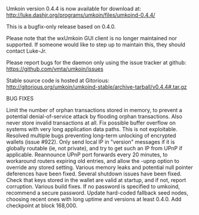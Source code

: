 Umkoin version 0.4.4 is now available for download at:
http://luke.dashjr.org/programs/umkoin/files/umkoind-0.4.4/

This is a bugfix-only release based on 0.4.0.

Please note that the wxUmkoin GUI client is no longer maintained nor supported. If someone would like to step up to maintain this, they should contact Luke-Jr.

Please report bugs for the daemon only using the issue tracker at github:
https://github.com/vmta/umkoin/issues

Stable source code is hosted at Gitorious:
http://gitorious.org/umkoin/umkoind-stable/archive-tarball/v0.4.4#.tar.gz

BUG FIXES

Limit the number of orphan transactions stored in memory, to prevent a potential denial-of-service attack by flooding orphan transactions. Also never store invalid transactions at all.
Fix possible buffer overflow on systems with very long application data paths. This is not exploitable.
Resolved multiple bugs preventing long-term unlocking of encrypted wallets (issue #922).
Only send local IP in "version" messages if it is globally routable (ie, not private), and try to get such an IP from UPnP if applicable.
Reannounce UPnP port forwards every 20 minutes, to workaround routers expiring old entries, and allow the -upnp option to override any stored setting.
Various memory leaks and potential null pointer deferences have been
fixed.
Several shutdown issues have been fixed.
Check that keys stored in the wallet are valid at startup, and if not,
report corruption.
Various build fixes.
If no password is specified to umkoind, recommend a secure password.
Update hard-coded fallback seed nodes, choosing recent ones with long uptime and versions at least 0.4.0.
Add checkpoint at block 168,000.

